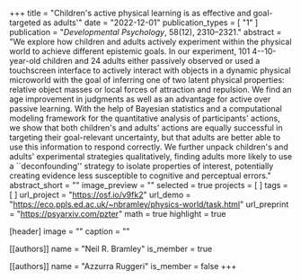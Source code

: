 +++
title = "Children's active physical learning is as effective and goal-targeted as adults'"
date = "2022-12-01"
publication_types = [ "1" ]
publication = "_Developmental Psychology_, 58(12), 2310–2321."
abstract = "We explore how children and adults actively experiment within the physical world to achieve different epistemic goals. In our experiment, 101 4--10-year-old children and 24 adults either passively observed or used a touchscreen interface to actively interact with objects in a dynamic physical microworld with the goal of inferring one of two latent physical properties: relative object masses or local forces of attraction and repulsion. We find an age improvement in judgments as well as an advantage for active over passive learning.  With the help of Bayesian statistics and a computational modeling framework for the quantitative analysis of participants' actions, we show that both children's and adults' actions are equally successful in targeting their goal-relevant uncertainty, but that adults are better able to use this information to respond correctly. We further unpack children's and adults' experimental strategies qualitatively, finding adults more likely to use a ``deconfounding'' strategy to isolate properties of interest, potentially creating evidence less susceptible to cognitive and perceptual errors."
abstract_short = ""
image_preview = ""
selected = true
projects = [ ]
tags = [ ]
url_project = "https://osf.io/v9fk2"
url_demo = "https://eco.ppls.ed.ac.uk/~nbramley/physics-world/task.html"
url_preprint = "https://psyarxiv.com/pzter"
math = true
highlight = true

[header]
image = ""
caption = ""

[[authors]]
name = "Neil R. Bramley"
is_member = true

[[authors]]
name = "Azzurra Ruggeri"
is_member = false
+++

